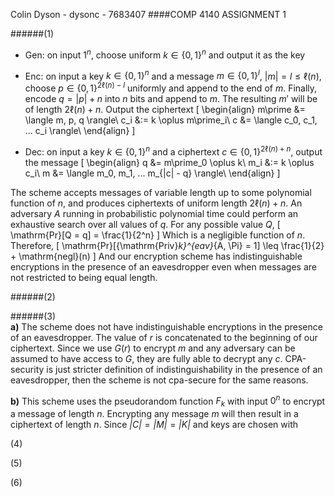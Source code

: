 Colin Dyson - dysonc - 7683407
####COMP 4140 ASSIGNMENT 1

######(1)
- Gen: on input $1^n$, choose uniform $k \in \{0,1\}^n$ and output it as the key

- Enc: on input a key $k \in \{0,1\}^n$ and a message $m \in \{0,1\}^l$, $|m| = l \leq \ell(n)$, choose $p \in \{0, 1\}^{2\ell(n) - l}$ uniformly and append to the end of $m$. Finally, encode $q = |p| + n$ into $n$ bits and append to $m$. The resulting $m\prime$ will be of length $2\ell(n) + n$. Output the ciphertext
\[
\begin{align}
m\prime &= \langle m, p, q \rangle\\
c_i &:= k \oplus m\prime_i\\
c &= \langle c_0, c_1, ... c_i \rangle\\
\end{align}
\]

- Dec: on input a key $k \in \{0,1\}^n$ and a ciphertext $c \in \{0,1\}^{2\ell(n) + n}$, output the message
\[
\begin{align}
q &= m\prime_0 \oplus k\\
m_i &:= k \oplus c_i\\
m &= \langle m_0, m_1, ... m_{|c| - q} \rangle\\
\end{align}
\]

The scheme accepts messages of variable length up to some polynomial function of $n$, and produces ciphertexts of uniform length $2\ell(n) + n$. An adversary $A$ running in probabilistic polynomial time could perform an exhaustive search over all values of $q$. For any possible value $Q$,
\[
\mathrm{Pr}[Q = q] = \frac{1}{2^n}
\]
Which is a negligible function of $n$. Therefore,
\[
\mathrm{Pr}[{\mathrm{Priv}_k}^{eav}_{A, \Pi} = 1] \leq \frac{1}{2} + \mathrm{negl}(n)
\]
And our encryption scheme has indistinguishable encryptions in the presence of an eavesdropper even when messages are not restricted to being equal length.  

######(2)

######(3)  
**a)** The scheme does not have indistinguishable encryptions in the presence of an eavesdropper. The value of $r$ is concatenated to the beginning of our ciphertext. Since we use $G(r)$ to encrypt $m$ and any adversary can be assumed to have access to $G$, they are fully able to decrypt any $c$. CPA-security is just stricter definition of indistinguishability in the presence of an eavesdropper, then the scheme is not cpa-secure for the same reasons.  

**b)** This scheme uses the pseudorandom function $F_k$ with input $0^n$ to encrypt a message of length $n$. Encrypting any message $m$ will then result in a ciphertext of length $n$. Since $\mathit{|C|} = \mathit{|M|} = \mathit{|K|}$ and keys are chosen with

(4)

(5)

(6)
